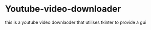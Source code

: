 # Youtube-video-downloader

this is a youtube video downlaoder that utilises tkinter to provide a gui
